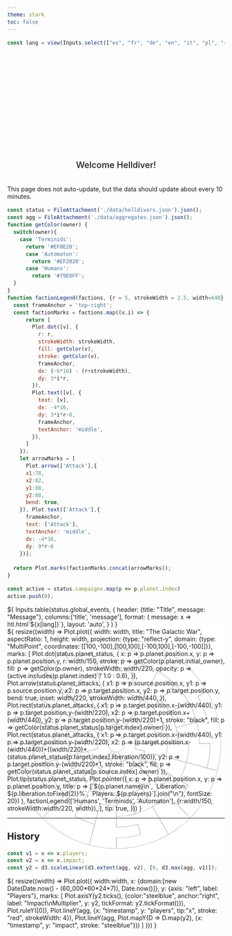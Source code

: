 ```yaml
---
theme: stark
toc: false
---
```


<style>

.hero {
  display: flex;
  flex-direction: column;
  align-items: center;
  font-family: var(--sans-serif);
  margin: 1rem 0 2rem;
  text-wrap: balance;
  text-align: center;
}

.hero h1 {
  margin: 2rem 0;
  max-width: none;
  font-size: 14vw;
  font-weight: 900;
  line-height: 1;
  background: linear-gradient(30deg, var(--theme-foreground-focus), currentColor);
  -webkit-background-clip: text;
  -webkit-text-fill-color: transparent;
  background-clip: text;
}

.hero h2 {
  margin: 0;
  max-width: 34em;
  font-size: 20px;
  font-style: initial;
  font-weight: 500;
  line-height: 1.5;
  color: var(--theme-foreground-muted);
}

@media (min-width: 640px) {
  .hero h1 {
    font-size: 90px;
  }
}

.card h2 {
  font-size: 32px;
  text-align:justify;
}

#map-container {
  position:relative;
}

#map {
  position: absolute;
  width: 100%;
  top: -16px;
  z-index: -1;
  pointer-events: none;
}

</style>


```js
const lang = view(Inputs.select(["es", "fr", "de", "en", "it", "pl", "ru"], {value: "en", label: "Language", width: '4em'}))
```

<div class="hero">
  <h1>Helldivers Dashboard </h1>
  <h2>Welcome Helldiver!</h2>
</div>

This page does not auto-update, but the data should update about every 10 minutes.

```js
const status = FileAttachment('./data/helldivers.json').json();
const agg = FileAttachment('./data/aggregates.json').json();
function getColor(owner) {
  switch(owner){
    case 'Terminids':
      return '#EF8E20';
      case 'Automaton':
        return '#EF2020';
      case 'Humans':
        return '#79E0FF';
  }
}
function factionLegend(factions, {r = 5, strokeWidth = 2.5, width=640} = {}) {
  const frameAnchor = 'top-right';
  const factionMarks = factions.map((v,i) => {
      return [
        Plot.dot([v], {
          r: r,
          strokeWidth: strokeWidth,
          fill: getColor(v),
          stroke: getColor(v),
          frameAnchor,
          dx: (-6*16) - (r+strokeWidth),
          dy: 3*i*r,
        }),
        Plot.text([v], {
          text: [v],
          dx: -4*16,
          dy: 3*i*r-6,
          frameAnchor,
          textAnchor: 'middle',
        }),
      ]
    });
    let arrowMarks = [
      Plot.arrow(['Attack'],{ 
      x1:78, 
      x2:82,
      y1:88,
      y2:88,
      bend: true,
    }), Plot.text(['Attack'],{
      frameAnchor,
      text: ['Attack'],
      textAnchor: 'middle',
      dx: -4*16,
      dy: 9*r-6
    })];

  return Plot.marks(factionMarks.concat(arrowMarks));
}
```

```js
const active = status.campaigns.map(p => p.planet.index)
active.push(0);
```

<div class="card">
${
  Inputs.table(status.global_events, {
    header: {title: "Title", message: "Message"}, 
    columns:['title', 'message'],
    format: { message: x => htl.html`<span style="white-space:normal">${x[lang]}`},
    layout: 'auto',
    }
  )
}
</div>

<div id="map-container" class="grid grid-cols-1">
  <img id="map" src="./data/sector_map.svg">
  <div class="card" style='background: url("./data/sector_map.svg") no-repeat center center;
  background-size: cover;'>${
    resize((width) => Plot.plot({
      width: width,
      title: "The Galactic War",
      aspectRatio: 1,
      height: width,
      projection: {type: "reflect-y", domain: {type: "MultiPoint", coordinates: [[100,-100],[100,100],[-100,100],[-100,-100]]}},
      marks: [
        Plot.dot(status.planet_status, {
          x: p => p.planet.position.x,
          y: p => p.planet.position.y, 
          r: width/150, 
          stroke: p => getColor(p.planet.initial_owner),
          fill: p => getColor(p.owner), 
          strokeWidth: width/220,
          opacity: p => (active.includes(p.planet.index) ? 1.0 : 0.6),
        }),
        Plot.arrow(status.planet_attacks, {
          x1: p => p.source.position.x,
          y1: p => p.source.position.y,
          x2: p => p.target.position.x,
          y2: p => p.target.position.y,
          bend: true,
          inset: width/220,
          strokeWidth: width/440,
        }),
        Plot.rect(status.planet_attacks, {
          x1: p => p.target.position.x-(width/440),
          y1: p => p.target.position.y-(width/220),
          x2: p => p.target.position.x+(width/440),
          y2: p => p.target.position.y-(width/220)+1,
          stroke: "black",
          fill: p => getColor(status.planet_status[p.target.index].owner)
        }),
        Plot.rect(status.planet_attacks, {
          x1: p => p.target.position.x-(width/440),
          y1: p => p.target.position.y-(width/220),
          x2: p => (p.target.position.x-(width/440))+((width/220)*(status.planet_status[p.target.index].liberation/100)),
          y2: p => p.target.position.y-(width/220)+1,
          stroke: "black",
          fill: p => getColor(status.planet_status[p.source.index].owner)
        }),
        Plot.tip(status.planet_status, Plot.pointer({
          x: p => p.planet.position.x, 
          y: p => p.planet.position.y,
          title: p => [`${p.planet.name}\n`, `Liberation: ${p.liberation.toFixed(2)}%`, `Players: ${p.players}`].join("\n"), fontSize: 20})
        ),
        factionLegend(['Humans', 'Terminids', 'Automaton'], {r:width/150, strokeWidth:width/220, width}),
      ],
      tip: true,
    }))
  }</div>
</div>

---

## History

```js
const v1 = x => x.players;
const v2 = x => x.impact;
const y2 = d3.scaleLinear(d3.extent(agg, v2), [0, d3.max(agg, v1)]);
```


<div class="grid grid-cols-1">
  <div class="card">${
    resize((width) => Plot.plot({
      width:width,
      x: {domain:[new Date(Date.now() - (60_000*60*24*7)), Date.now()]},
      y: {axis: "left", label: "Players"},
      marks: [
        Plot.axisY(y2.ticks(), {color:"steelblue", anchor:"right", label: "Impact\nMultiplier", y: y2, tickFormat: y2.tickFormat()}),
        Plot.ruleY([0]),
        Plot.lineY(agg, {x: "timestamp", y: "players", tip:"x", stroke: "red", strokeWidth: 4}),
        Plot.lineY(agg, Plot.mapY(D => D.map(y2), {x: "timestamp", y: "impact", stroke: "steelblue"}))
      ]
    }))
  }</div>
</div>


